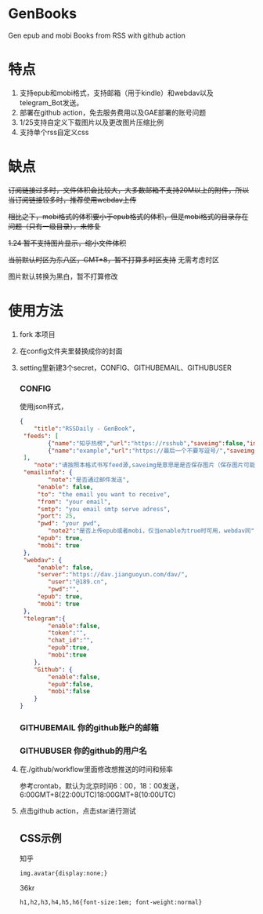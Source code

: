 # GenBooks
Gen epub and mobi Books from RSS with github action

# 特点

1. 支持epub和mobi格式，支持邮箱（用于kindle）和webdav以及telegram_Bot发送。
2. 部署在github action，免去服务费用以及GAE部署的账号问题
3. 1/25支持自定义下载图片以及更改图片压缩比例
4. 支持单个rss自定义css

# 缺点

~~订阅链接过多时，文件体积会比较大，大多数邮箱不支持20M以上的附件，所以当订阅链接较多时，推荐使用webdav上传~~

~~相比之下，mobi格式的体积要小于epub格式的体积，但是mobi格式的目录存在问题（只有一级目录），未修复~~

~~1.24 暂不支持图片显示，缩小文件体积~~

~~当前默认时区为东八区，GMT+8，暂不打算多时区支持~~   无需考虑时区

图片默认转换为黑白，暂不打算修改

# 使用方法

1. fork 本项目

2. 在config文件夹里替换成你的封面

3. setting里新建3个secret，CONFIG、GITHUBEMAIL、GITHUBUSER

   ### CONFIG

   使用json样式，

   ```json
   {
       "title":"RSSDaily - GenBook",
   	"feeds": [
           {"name":"知乎热榜","url":"https://rsshub","saveimg":false,"imgquality":100},
           {"name":"example","url":"https://最后一个不要写逗号/","saveimg":false,"imgquality":100,"css":""}
   	],
       "note":"请按照本格式书写feed源,saveimg是意思是是否保存图片（保存图片可能会导致排版错误），imgquality为压缩图片的比例，100表示不压缩，图片过多时，不压缩会导致文件较大",
   	"emailinfo": {
           "note":"是否通过邮件发送",
   		"enable": false,
   		"to": "the email you want to receive",
   		"from": "your email",
   		"smtp": "you email smtp serve adress",
   		"port": 25,
   		"pwd": "your pwd",
           "note2":"是否上传epub或者mobi，仅当enable为true时可用，webdav同",
   		"epub": true, 
   		"mobi": true
   	},
   	"webdav": {
   		"enable": false, 
   		"server":"https://dav.jianguoyun.com/dav/",
           "user":"@189.cn",
           "pwd":"",
   		"epub": true,
   		"mobi": true 
   	},
   	"telegram":{
           "enable":false,
           "token":"",
           "chat_id":"",
           "epub":true,
           "mobi":true
       },
       "Github": {
           "enable":false,
           "epub":false,
           "mobi":false
       }
   }
   ```

   ### GITHUBEMAIL 你的github账户的邮箱

   ### GITHUBUSER 你的github的用户名

4. 在./github/workflow里面修改想推送的时间和频率

   参考crontab，默认为北京时间6：00，18：00发送，6:00GMT+8(22:00UTC)18:00GMT+8(10:00UTC)

5. 点击github action，点击star进行测试

   ## CSS示例

   知乎

   `img.avatar{display:none;}`

   36kr

   `h1,h2,h3,h4,h5,h6{font-size:1em; font-weight:normal}`

